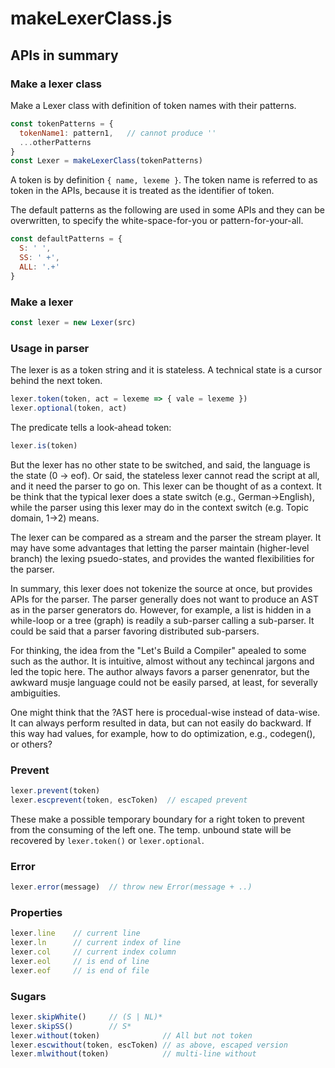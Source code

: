 # makeLexerClass.js

## APIs in summary

### Make a lexer class
Make a Lexer class with definition of token names with their patterns.

```js
const tokenPatterns = {
  tokenName1: pattern1,   // cannot produce ''
  ...otherPatterns
}
const Lexer = makeLexerClass(tokenPatterns)
```
A token is by definition `{ name, lexeme }`.
The token name is referred to as token in the APIs,
because it is treated as the identifier of token.

The default patterns as the following are used in some APIs and they can be overwritten,
to specify the white-space-for-you or pattern-for-your-all.

```js
const defaultPatterns = {
  S: ' ',
  SS: ' +',
  ALL: '.+'
}
```

### Make a lexer
```js
const lexer = new Lexer(src)
```

### Usage in parser
The lexer is as a token string and it is stateless.
A technical state is a cursor behind the next token.
```js
lexer.token(token, act = lexeme => { vale = lexeme })
lexer.optional(token, act)
````

The predicate tells a look-ahead token:
```js
lexer.is(token)
```
But the lexer has no other state to be switched,
and said, the language is the state (0 -> eof).
Or said, the stateless lexer cannot read the script at all, and it need the parser to go on.
This lexer can be thought of as a context.
It be think that the typical lexer does a state switch (e.g., German->English), while the parser using this lexer
may do in the context switch (e.g. Topic domain, 1->2) means.

The lexer can be compared as a stream and the parser the stream player.
It may have some advantages that letting the parser maintain
(higher-level branch) the lexing psuedo-states,
and provides the wanted flexibilities for the parser.

In summary, this lexer does not tokenize the source at once, but provides APIs for the parser.
The parser generally does not want to produce an AST as in the parser generators do.
However, for example, a list is hidden in a while-loop or a tree (graph) is readily a sub-parser
calling a sub-parser. It could be said that a parser favoring distributed sub-parsers.

For thinking, the idea from the "Let's Build a Compiler" apealed to some such as the author.
It is intuitive, almost without any techincal jargons and led the topic here.
The author always favors a parser genenrator, but the awkward musje language could not be easily parsed,
at least, for severally ambiguities.

One might think that the ?AST here is procedual-wise instead of data-wise.
It can always perform resulted in data, but can not easily do backward.
If this way had values, for example, how to do optimization, e.g., codegen(), or others?

### Prevent
```js
lexer.prevent(token)
lexer.escprevent(token, escToken)  // escaped prevent
```
These make a possible temporary boundary for a right token to prevent
from the consuming of the left one.
The temp. unbound state will be recovered by `lexer.token()` or `lexer.optional`.

### Error
```js
lexer.error(message)  // throw new Error(message + ..)
```

### Properties
```js
lexer.line    // current line
lexer.ln      // current index of line
lexer.col     // current index column
lexer.eol     // is end of line
lexer.eof     // is end of file
```

### Sugars
```js
lexer.skipWhite()     // (S | NL)*
lexer.skipSS()        // S*
lexer.without(token)              // All but not token
lexer.escwithout(token, escToken) // as above, escaped version
lexer.mlwithout(token)            // multi-line without
```
